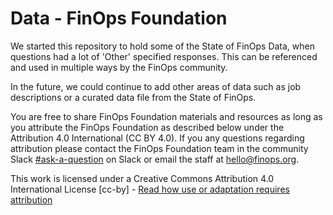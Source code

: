 # Data - FinOps Foundation

We started this repository to hold some of the State of FinOps Data, when questions had a lot of 'Other' specified responses. This can be referenced and used in multiple ways by the FinOps community. 

In the future, we could continue to add other areas of data such as job descriptions or a curated data file from the State of FinOps.

You are free to share FinOps Foundation materials and resources as long as you attribute the FinOps Foundation as described below under the Attribution 4.0 International (CC BY 4.0). If you any questions regarding attribution please contact the FinOps Foundation team in the community Slack [#ask-a-question](https://finopsfoundation.slack.com/archives/C02EEAUTPGV) on Slack or email the staff at [hello@finops.org](mailto:hello@finops.org).

This work is licensed under a Creative Commons Attribution 4.0 International License [cc-by] - [Read how use or adaptation requires attribution](https://www.finops.org/introduction/how-to-use/)
